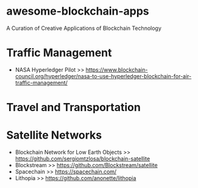 # awesome-blockchain-apps
A Curation of Creative Applications of Blockchain Technology

# Traffic Management
- NASA Hyperledger Pilot >> https://www.blockchain-council.org/hyperledger/nasa-to-use-hyperledger-blockchain-for-air-traffic-management/

# Travel and Transportation

# Satellite Networks
- Blockchain Network for Low Earth Objects >> https://github.com/sergiomtzlosa/blockchain-satellite
- Blockstream >> https://github.com/Blockstream/satellite
- Spacechain >> https://spacechain.com/
- Lithopia >> https://github.com/anonette/lithopia
